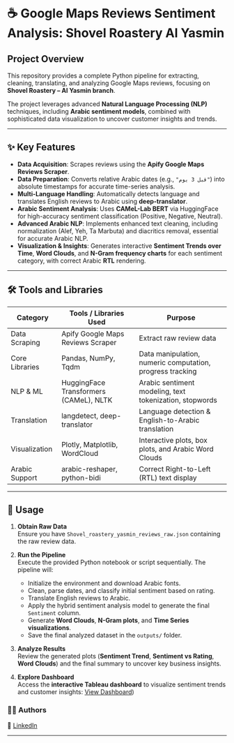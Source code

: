 # ☕ Google Maps Reviews Sentiment Analysis: Shovel Roastery Al Yasmin

## Project Overview
This repository provides a complete Python pipeline for extracting, cleaning, translating, and analyzing Google Maps reviews, focusing on **Shovel Roastery – Al Yasmin branch**.

The project leverages advanced **Natural Language Processing (NLP)** techniques, including **Arabic sentiment models**, combined with sophisticated data visualization to uncover customer insights and trends.

---

## ✨ Key Features

- **Data Acquisition**: Scrapes reviews using the **Apify Google Maps Reviews Scraper**.  
- **Data Preparation**: Converts relative Arabic dates (e.g., `"قبل 3 يوم"`) into absolute timestamps for accurate time-series analysis.  
- **Multi-Language Handling**: Automatically detects language and translates English reviews to Arabic using **deep-translator**.  
- **Arabic Sentiment Analysis**: Uses **CAMeL-Lab BERT** via HuggingFace for high-accuracy sentiment classification (Positive, Negative, Neutral).  
- **Advanced Arabic NLP**: Implements enhanced text cleaning, including normalization (Alef, Yeh, Ta Marbuta) and diacritics removal, essential for accurate Arabic NLP.  
- **Visualization & Insights**: Generates interactive **Sentiment Trends over Time**, **Word Clouds**, and **N-Gram frequency charts** for each sentiment category, with correct Arabic **RTL** rendering.

---

## 🛠️ Tools and Libraries

| Category           | Tools / Libraries Used                     | Purpose                                                |
|-------------------|-------------------------------------------|--------------------------------------------------------|
| Data Scraping      | Apify Google Maps Reviews Scraper          | Extract raw review data                                 |
| Core Libraries     | Pandas, NumPy, Tqdm                        | Data manipulation, numeric computation, progress tracking |
| NLP & ML           | HuggingFace Transformers (CAMeL), NLTK    | Arabic sentiment modeling, text tokenization, stopwords |
| Translation        | langdetect, deep-translator               | Language detection & English-to-Arabic translation    |
| Visualization      | Plotly, Matplotlib, WordCloud             | Interactive plots, box plots, and Arabic Word Clouds  |
| Arabic Support     | arabic-reshaper, python-bidi              | Correct Right-to-Left (RTL) text display             |

---

## 📝 Usage

1. **Obtain Raw Data**  
   Ensure you have `Shovel_roastery_yasmin_reviews_raw.json` containing the raw review data.

2. **Run the Pipeline**  
   Execute the provided Python notebook or script sequentially. The pipeline will:  
   - Initialize the environment and download Arabic fonts.  
   - Clean, parse dates, and classify initial sentiment based on rating.  
   - Translate English reviews to Arabic.  
   - Apply the hybrid sentiment analysis model to generate the final `Sentiment` column.  
   - Generate **Word Clouds**, **N-Gram plots**, and **Time Series visualizations**.  
   - Save the final analyzed dataset in the `outputs/` folder.

3. **Analyze Results**  
   Review the generated plots (**Sentiment Trend**, **Sentiment vs Rating**, **Word Clouds**) and the final summary to uncover key business insights.

4. **Explore Dashboard**  
   Access the **interactive Tableau dashboard** to visualize sentiment trends and customer insights: [View Dashboard](https://public.tableau.com/app/profile/reema.turki.alotaibi/viz/ShovelInsightsfromGoogleMapReviews/ShovelInsightsfromGoogleMapReviews?publish=yes))

### 👩‍💻 Authors

🔗 [LinkedIn](https://www.linkedin.com/in/reematurki-alotaibi)

---

